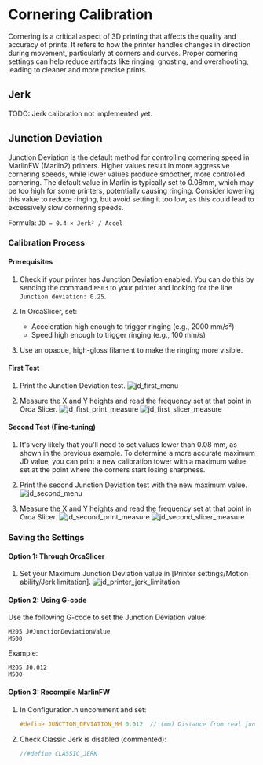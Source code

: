 # Cornering Calibration

Cornering is a critical aspect of 3D printing that affects the quality and accuracy of prints. It refers to how the printer handles changes in direction during movement, particularly at corners and curves. Proper cornering settings can help reduce artifacts like ringing, ghosting, and overshooting, leading to cleaner and more precise prints.

## Jerk

TODO: Jerk calibration not implemented yet.

## Junction Deviation

Junction Deviation is the default method for controlling cornering speed in MarlinFW (Marlin2) printers.
Higher values result in more aggressive cornering speeds, while lower values produce smoother, more controlled cornering.
The default value in Marlin is typically set to 0.08mm, which may be too high for some printers, potentially causing ringing. Consider lowering this value to reduce ringing, but avoid setting it too low, as this could lead to excessively slow cornering speeds.

Formula: `JD = 0.4 × Jerk² / Accel`

### Calibration Process

#### Prerequisites

1. Check if your printer has Junction Deviation enabled. You can do this by sending the command `M503` to your printer and looking for the line `Junction deviation: 0.25`.

2. In OrcaSlicer, set:
   - Acceleration high enough to trigger ringing (e.g., 2000 mm/s²)
   - Speed high enough to trigger ringing (e.g., 100 mm/s)

3. Use an opaque, high-gloss filament to make the ringing more visible.

#### First Test

1. Print the Junction Deviation test.
   ![jd_first_menu](../images/junction-deviation/jd_first_menu.png)

2. Measure the X and Y heights and read the frequency set at that point in Orca Slicer.
   ![jd_first_print_measure](../images/junction-deviation/jd_first_print_measure.jpg)
   ![jd_first_slicer_measure](../images/junction-deviation/jd_first_slicer_measure.png)

#### Second Test (Fine-tuning)

1. It's very likely that you'll need to set values lower than 0.08 mm, as shown in the previous example. To determine a more accurate maximum JD value, you can print a new calibration tower with a maximum value set at the point where the corners start losing sharpness.

2. Print the second Junction Deviation test with the new maximum value.
   ![jd_second_menu](../images/junction-deviation/jd_second_menu.png)

3. Measure the X and Y heights and read the frequency set at that point in Orca Slicer.
   ![jd_second_print_measure](../images/junction-deviation/jd_second_print_measure.jpg)
   ![jd_second_slicer_measure](../images/junction-deviation/jd_second_slicer_measure.png)

### Saving the Settings

#### Option 1: Through OrcaSlicer

1. Set your Maximum Junction Deviation value in [Printer settings/Motion ability/Jerk limitation].
   ![jd_printer_jerk_limitation](../images/junction-deviation/jd_printer_jerk_limitation.png)

#### Option 2: Using G-code

Use the following G-code to set the Junction Deviation value:

```gcode
M205 J#JunctionDeviationValue
M500
```

Example:
```gcode
M205 J0.012
M500
```

#### Option 3: Recompile MarlinFW

1. In Configuration.h uncomment and set:
   ```c
   #define JUNCTION_DEVIATION_MM 0.012  // (mm) Distance from real junction edge
   ```

2. Check Classic Jerk is disabled (commented):
   ```c
   //#define CLASSIC_JERK
   ```